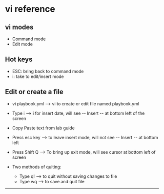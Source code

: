 # vi reference

## vi modes
- Command mode
- Edit mode

## Hot keys
- ESC: bring back to command mode
- i: take to edit/insert mode

## Edit or create a file
- vi playbook.yml  --> vi to create or edit file named playbook.yml
- Type i --> i for insert date, will see -- Insert -- at bottom left of the screen
- Copy Paste text from lab guide
- Press esc key --> to leave insert mode, will not see -- Insert -- at bottom left
- Press Shift Q --> To bring up exit mode, will see cursor at bottom left of screen

- Two methods of quiting:
  - Type q! --> to quit without saving changes to file
  - Type wq --> to save and quit file

---
